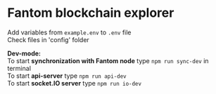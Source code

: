 Fantom blockchain explorer
=====================

Add variables from ```example.env``` to ```.env``` file   
Check files in 'config' folder   

**Dev-mode:**   
To start **synchronization with Fantom node** type ```npm run sync-dev``` in terminal   
To start **api-server** type ```npm run api-dev```   
To start **socket.IO server** type ```npm run io-dev```     